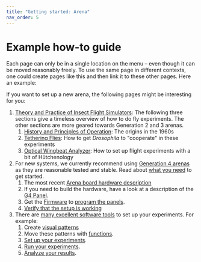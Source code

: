 ```yaml
---
title: "Getting started: Arena"
nav_order: 5
---
```


# Example how-to guide

Each page can only be in a single location on the menu – even though it can be moved reasonably freely. To use the same page in different contexts, one could create pages like this and then link it to these other pages. Here an example:

If you want to set up a new arena, the following pages might be interesting for you:

1. [Theory and Practice of Insect Flight Simulators](/Panel/Generation%203/Software/docs/g2-user-guide.html): The following three sections give a timeless overview of how to do fly experiments. The other sections are more geared towards Generation 2 and 3 arenas.
    1. [History and Principles of Operation](/Panel/Generation%203/Software/docs/g2-user-guide.html#history-and-principles-of-operation): The origins in the 1960s
    2. [Tethering Flies](/Panel/Generation%203/Software/docs/g2-user-guide.html#tethering-flies): How to get *Drosophila* to "cooperate" in these experiments
    3. [Optical Wingbeat Analyzer](/Panel/Generation%203/Software/docs/g2-user-guide.html#optical-wingbeat-analyzer): How to set up flight experiments with a bit of Hütchenology
2. For new systems, we currently recommend using [Generation 4 arenas](/Panel/Generation%204/Documentation/docs/components.html) as they are reasonable tested and stable. Read about [what you need](/Panel/Generation%204/Display_Tools/docs/G4_Hardware_Setup.html) to get started.
    1. The most recent [Arena board hardware description](/Panel/Generation%204/Arena/README.html)
    2. If you need to build the hardware, have a look at a description of the [G4 Panel](/Panel/Generation%204/Panel/README.html).
    3. Get the [Firmware](/Panel/Generation%204/Firmware/README.html) to [program the panels](/Panel/Generation%204/Display_Tools/G4%20Panel%20Programming/G4_Panel-programmer_instructions.html).
    4. [Verify that the setup is working](/Panel/Generation%204/Display_Tools/docs/G4_Verify.html)
3. There are [many excellent software tools](/Panel/Generation%204/Display_Tools/README.html) to set up your experiments. For example:
    1. Create [visual patterns](/Panel/Generation%204/Display_Tools/Motion_Maker_G4/About%20Motion%20Maker.html)
    2. Move these patterns with [functions](/Panel/Generation%204/Display_Tools/Function_Maker_G4/About%20Function%20Maker.html).
    3. [Set up your experiments](/Panel/Generation%204/Display_Tools/G4_Protocol_Designer/User-Instructions.html).
    4. [Run your experiments](/Panel/Generation%204/Display_Tools/G4_Protocol_Designer/User-Instructions.html#the-experiment-conductor).
    5. [Analyze your results](/Panel/Generation%204/Display_Tools/G4_Data_Analysis/Data_analysis_documentation.html).
